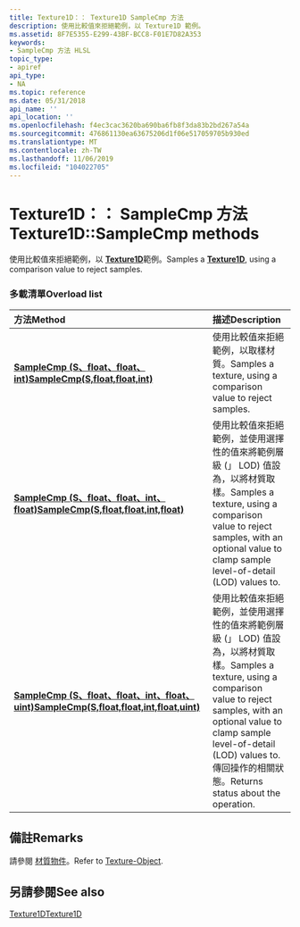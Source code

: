 ```yaml
---
title: Texture1D：： Texture1D SampleCmp 方法
description: 使用比較值來拒絕範例，以 Texture1D 範例。
ms.assetid: 8F7E5355-E299-43BF-BCC8-F01E7D82A353
keywords:
- SampleCmp 方法 HLSL
topic_type:
- apiref
api_type:
- NA
ms.topic: reference
ms.date: 05/31/2018
api_name: ''
api_location: ''
ms.openlocfilehash: f4ec3cac3620ba690ba6fb8f3da83b2bd267a54a
ms.sourcegitcommit: 476861130ea63675206d1f06e517059705b930ed
ms.translationtype: MT
ms.contentlocale: zh-TW
ms.lasthandoff: 11/06/2019
ms.locfileid: "104022705"
---
```

# <a name="texture1dsamplecmp-methods"></a><span data-ttu-id="6b46e-104">Texture1D：： SampleCmp 方法</span><span class="sxs-lookup"><span data-stu-id="6b46e-104">Texture1D::SampleCmp methods</span></span>

<span data-ttu-id="6b46e-105">使用比較值來拒絕範例，以 [**Texture1D**](sm5-object-texture1d.md)範例。</span><span class="sxs-lookup"><span data-stu-id="6b46e-105">Samples a [**Texture1D**](sm5-object-texture1d.md), using a comparison value to reject samples.</span></span>

### <a name="overload-list"></a><span data-ttu-id="6b46e-106">多載清單</span><span class="sxs-lookup"><span data-stu-id="6b46e-106">Overload list</span></span>



| <span data-ttu-id="6b46e-107">方法</span><span class="sxs-lookup"><span data-stu-id="6b46e-107">Method</span></span>                                                                                         | <span data-ttu-id="6b46e-108">描述</span><span class="sxs-lookup"><span data-stu-id="6b46e-108">Description</span></span>                                                                                                                                                                           |
|:-----------------------------------------------------------------------------------------------|:--------------------------------------------------------------------------------------------------------------------------------------------------------------------------------------|
| [<span data-ttu-id="6b46e-109">**SampleCmp (S、float、float、int)**</span><span class="sxs-lookup"><span data-stu-id="6b46e-109">**SampleCmp(S,float,float,int)**</span></span>](dx-graphics-hlsl-to-samplecmp.md)                          | <span data-ttu-id="6b46e-110">使用比較值來拒絕範例，以取樣材質。</span><span class="sxs-lookup"><span data-stu-id="6b46e-110">Samples a texture, using a comparison value to reject samples.</span></span><br/>                                                                                                             |
| [<span data-ttu-id="6b46e-111">**SampleCmp (S、float、float、int、float)**</span><span class="sxs-lookup"><span data-stu-id="6b46e-111">**SampleCmp(S,float,float,int,float)**</span></span>](t1d-samplecmp-s-float-float-int-float-.md)           | <span data-ttu-id="6b46e-112">使用比較值來拒絕範例，並使用選擇性的值來將範例層級 (」 LOD) 值設為，以將材質取樣。</span><span class="sxs-lookup"><span data-stu-id="6b46e-112">Samples a texture, using a comparison value to reject samples, with an optional value to clamp sample level-of-detail (LOD) values to.</span></span><br/>                                     |
| [<span data-ttu-id="6b46e-113">**SampleCmp (S、float、float、int、float、uint)**</span><span class="sxs-lookup"><span data-stu-id="6b46e-113">**SampleCmp(S,float,float,int,float,uint)**</span></span>](t1d-samplecmp-s-float-float-int-float-uint-.md) | <span data-ttu-id="6b46e-114">使用比較值來拒絕範例，並使用選擇性的值來將範例層級 (」 LOD) 值設為，以將材質取樣。</span><span class="sxs-lookup"><span data-stu-id="6b46e-114">Samples a texture, using a comparison value to reject samples, with an optional value to clamp sample level-of-detail (LOD) values to.</span></span> <span data-ttu-id="6b46e-115">傳回操作的相關狀態。</span><span class="sxs-lookup"><span data-stu-id="6b46e-115">Returns status about the operation.</span></span><br/> |



## <a name="remarks"></a><span data-ttu-id="6b46e-116">備註</span><span class="sxs-lookup"><span data-stu-id="6b46e-116">Remarks</span></span>

<span data-ttu-id="6b46e-117">請參閱 [材質物件](dx-graphics-hlsl-to-type.md)。</span><span class="sxs-lookup"><span data-stu-id="6b46e-117">Refer to [Texture-Object](dx-graphics-hlsl-to-type.md).</span></span>

## <a name="see-also"></a><span data-ttu-id="6b46e-118">另請參閱</span><span class="sxs-lookup"><span data-stu-id="6b46e-118">See also</span></span>

<dl> <dt>

[<span data-ttu-id="6b46e-119">Texture1D</span><span class="sxs-lookup"><span data-stu-id="6b46e-119">Texture1D</span></span>](sm5-object-texture1d.md)
</dt> </dl>

 

 





